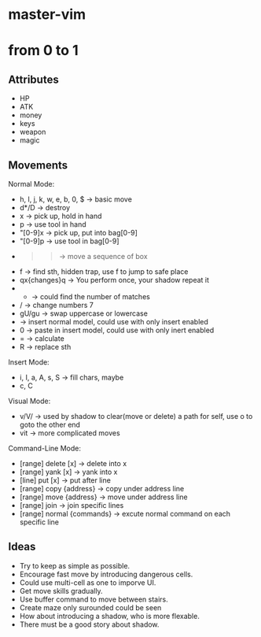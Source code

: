 # master-vim

# from 0 to 1

## Attributes
* HP
* ATK
* money
* keys 
* weapon
* magic

## Movements
Normal Mode:
* h, l, j, k, w, e, b, 0, $ -> basic move
* d*/D -> destroy
* x -> pick up, hold in hand
* p -> use tool in hand
* "[0-9]x -> pick up, put into bag[0-9]
* "[0-9]p -> use tool in bag[0-9]
* >> -> move a sequence of box
* f -> find  sth, hidden trap, use f to jump to safe place
* qx{changes}q -> You perform once, your shadow repeat it
* * -> could find the number of matches
* <C-a>/<C-x> -> change numbers 7 
* gU/gu -> swap uppercase or lowercase
* <C-o> -> insert normal model, could use with only insert enabled 
* <C-r>0 -> paste in insert model, could use with only inert enabled 
* <C-r> = -> calculate
* R -> replace sth


Insert Mode:
* i, I, a, A, s, S -> fill chars, maybe
* c, C

Visual Mode:
* v/V/<C-v> -> used by shadow to clear(move or delete) a path for self, use o to goto the other end
* vit -> more complicated moves

Command-Line Mode:
* [range] delete [x] -> delete into x
* [range] yank [x] -> yank into x
* [line] put [x]  -> put after line
* [range] copy {address} -> copy under address line
* [range] move {address} -> move under address line
* [range] join -> join specific lines
* [range] normal {commands} -> excute normal command on each specific line




## Ideas
* Try to keep as simple as possible.
* Encourage fast move by introducing dangerous cells.
* Could use multi-cell as one to imporve UI.
* Get move skills gradually.
* Use buffer command to move between stairs.
* Create maze only surounded could be seen
* How about introducing a shadow, who is more flexable.
* There must be a good story about shadow.


